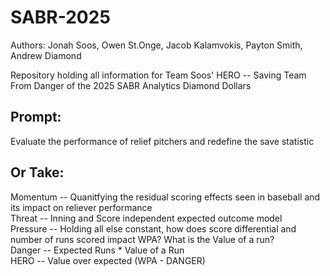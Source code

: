 # SABR-2025
Authors: Jonah Soos, Owen St.Onge, Jacob Kalamvokis, Payton Smith, Andrew Diamond

Repository holding all information for Team Soos' HERO -- Saving Team From Danger of the 2025 SABR Analytics Diamond Dollars

## Prompt:
Evaluate the performance of relief pitchers and redefine the save statistic

## Or Take:
Momentum -- Quanitfying the residual scoring effects seen in baseball and its impact on reliever performance <br>
Threat -- Inning and Score independent expected outcome model <br>
Pressure -- Holding all else constant, how does score differential and number of runs scored impact WPA? What is the Value of a run? <br>
Danger -- Expected Runs * Value of a Run <br>
HERO -- Value over expected (WPA - DANGER)



